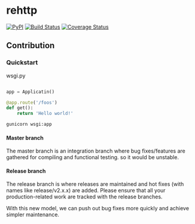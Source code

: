 # rehttp



[![PyPI](http://img.shields.io/pypi/v/rehttp.svg)](https://pypi.python.org/pypi/rehttp)
[![Build Status](https://travis-ci.org/pylover/rehttp.svg?branch=master)](https://travis-ci.org/pylover/rehttp)
[![Coverage Status](https://coveralls.io/repos/github/pylover/rehttp/badge.svg?branch=master)](https://coveralls.io/github/pylover/rehttp?branch=master)


## Contribution


### Quickstart

wsgi.py


```python

app = Applicatin()

@app.route('/foos')
def get():
    return 'Hello world!'

```


```bash
gunicorn wsgi:app
```

#### Master branch

The master branch is an integration branch where bug fixes/features are 
gathered for compiling and functional testing. so it would be unstable.

#### Release branch

The release branch is where releases are maintained and hot fixes 
(with names like release/v2.x.x) are added. Please ensure that all your 
production-related work are tracked with the release branches.

With this new model, we can push out bug fixes more quickly and achieve 
simpler maintenance.

